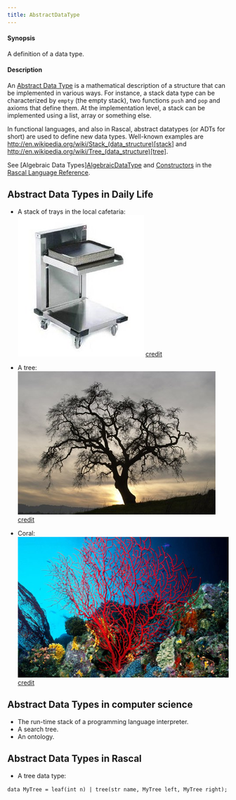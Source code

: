 ```yaml
---
title: AbstractDataType
---
```


#### Synopsis

A definition of a data type.

#### Description

An [Abstract Data Type](http://en.wikipedia.org/wiki/Abstract_data_type) is a mathematical description of a structure
that can be implemented in various ways. For instance, a stack data type can be characterized by `empty` (the empty stack),
two functions `push` and `pop` and axioms that define them. At the implementation level, a stack
can be implemented using a list, array or something else.

In functional languages, and also in Rascal, abstract datatypes (or ADTs for short)
are used to define new data types. Well-known examples are http://en.wikipedia.org/wiki/Stack_(data_structure)[stack] and http://en.wikipedia.org/wiki/Tree_(data_structure)[tree].

See [Algebraic Data Types][AlgebraicDataType](../../Rascal/Declarations/AlgebraicDataType) and 
[Constructors](../../Rascal/Expressions/Values/Constructor) in the [Rascal Language Reference](../../Rascal/).

## Abstract Data Types in Daily Life

*  A stack of trays in the local cafetaria: ![](/assets/Rascalopedia/AbstractDataType/dispenser.jpg)
   [credit](http://www.thermo-box.co.uk/fimi-food-transport-and-handling-products/self-levelling-heated-and-unheated-plate-and-tray-systems.html)

*  A tree:
   ![](/assets/Rascalopedia/AbstractDataType/tree.jpg)
   [credit](http://free-extras.com/images/tree-569.htm)

*  Coral:
   ![](/assets/Rascalopedia/AbstractDataType/coral.jpg)
   [credit](http://blog.enn.com/?p=476)


## Abstract Data Types in computer science

*  The run-time stack of a programming language interpreter.
*  A search tree.
*  An ontology.


## Abstract Data Types in Rascal

*  A tree data type:
```rascal
data MyTree = leaf(int n) | tree(str name, MyTree left, MyTree right);
```


